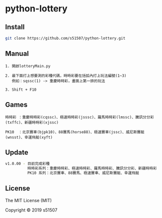 # python-lottery

## Install

```bash
git clone https://github.com/s51507/python-lottery.git
```

## Manual

```
1. 開啟lotteryMain.py

2. 最下面打上想要測的彩種代碼，時時彩要在括弧內打上玩法編號(1~3)
   例如：sqssc(1) -> 重慶時時彩，畫面上第一排的玩法

3. Shift + F10
```

## Games

```
時時彩 ：重慶時時彩(cqssc)、極速時時彩(jsssc)、羅馬時時彩(lmssc)、騰訊分分彩(txffc)、新疆時時彩(xjssc)

PK10  ：北京賽車(bjpk10)、88賽馬(horse88)、極速賽車(jssc)、威尼斯賽艇(wnsst)、幸運飛艇(xyft)
```


## Update

```bash
v1.0.00 - 目前完成彩種
          時時彩系列：重慶時時彩、極速時時彩、羅馬時時彩、騰訊分分彩、新疆時時彩
          PK10 系列：北京賽車、88賽馬、極速賽車、威尼斯賽艇、幸運飛艇

```


## License

The MIT License (MIT)

Copyright © 2019 s51507
